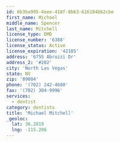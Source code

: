 ```yaml
---
id: 6b3ba995-4eee-418f-8b63-616184bb2cbe
first_name: Michael
middle_name: Spencer
last_name: Mitchell
license_type: DMD
license_number: '6388'
license_status: Active
license_expiration: '42185'
address: '6755 Abruzzi Dr'
address_2: '#202'
city: 'North Las Vegas'
state: NV
zip: '89084'
phone: '(702) 242-4680'
fax: '(702) 304-9996'
services:
  - dentist
category: dentists
title: 'Michael Mitchell'
_geoloc:
  lat: 36.2819
  lng: -115.206
---
```

